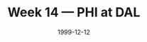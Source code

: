 ---
layout: game
title: Week 14 — PHI at DAL
season: 1999
game_id: 1999_14_PHI_DAL
week: 14
date: 1999-12-12
home_team: DAL
away_team: PHI
final_home: 
final_away: 
pbp_url: /assets/data/pbp/1999/1999_14_PHI_DAL.csv.gz
---
